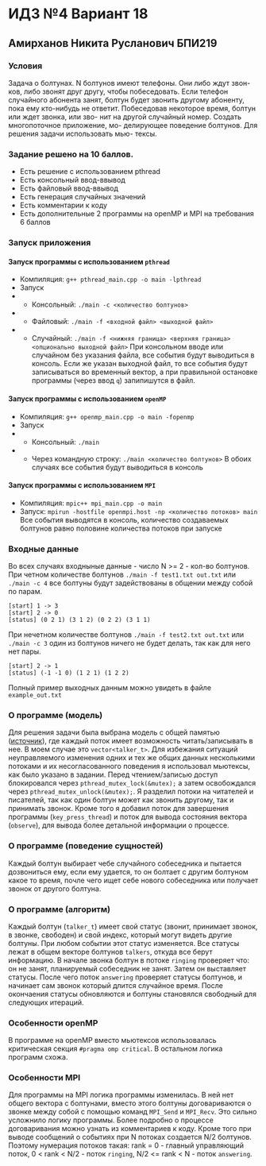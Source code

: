 # ИДЗ №4 Вариант 18
## Амирханов Никита Русланович БПИ219

### Условия
Задача о болтунах. N болтунов имеют телефоны. Они либо ждут звон-
ков, либо звонят друг другу, чтобы побеседовать. Если телефон случайного
абонента занят, болтун будет звонить другому абоненту, пока ему кто-нибудь
не ответит. Побеседовав некоторое время, болтун или ждет звонка, или зво-
нит на другой случайный номер. Создать многопоточное приложение, мо-
делирующее поведение болтунов. Для решения задачи использовать мью-
тексы.

### Задание решено на 10 баллов.
 - Есть решение с использованием pthread
 - Есть консольный ввод-ввывод
 - Есть файловый ввод-ввывод
 - Есть генерация случайных значений
 - Есть комментарии к коду
 - Есть дополнительные 2 программы на openMP и MPI на требования 6 баллов


### Запуск приложения
#### Запуск программы с использованием `pthread`
 - Компиляция: `g++ pthread_main.cpp -o main -lpthread`
 - Запуск
 - - Консольный: `./main -c <количество болтунов>`
 - - Файловый: `./main -f <входной файл> <выходной файл>`
 - - Случайный: `./main -f <нижняя граница> <верхняя граница> <опционально выходной файл>`
При консольном вводе или случайном без указания файла, все события будут выводиться в консоль. Если же указан выходной файл, то все события будут записываться во временный вектор, а при правильной остановке программы (через ввод `q`) запипишутся в файл.
#### Запуск программы с использованием `openMP`
 - Компиляция: `g++ openmp_main.cpp -o main -fopenmp`
 - Запуск
 - - Консольный: `./main`
 - - Через командную строку: `./main <количество болтунов>`
В обоих случаях все события будут выводиться в консоль
#### Запуск программы с использованием `MPI`
 - Компиляция: `mpic++ mpi_main.cpp -o main`
 - Запуск: `mpirun -hostfile openmpi.host -np <количество потоков> main` 
Все события выводятся в консоль, количество создаваемых болтунов равно половине количества потоков при запуске

### Входные данные
Во всех случаях входныные данные - число N >= 2 - кол-во болтунов.
При четном количестве болтунов `./main -f test1.txt out.txt` или `./main -c 4` все болтуны будут задействованы в общении между собой по парам.
```
[start] 1 -> 3
[start] 2 -> 0
[status] (0 2 1) (3 1 2) (0 2 2) (3 1 1)
```
При нечетном количестве болтунов `./main -f test2.txt out.txt` или `./main -c 3` один из болтунов ничего не будет делать, так как для него нет пары.
```
[start] 2 -> 1
[status] (-1 -1 0) (1 2 1) (1 2 2)
```
Полный пример выходных данным можно увидеть в файле `example_out.txt`


### О программе (модель)
Для решения задачи была выбрана модель с общей памятью ([источник](http://www.ccas.ru/paral/prog/models.html)), где каждый поток имеет возможность читать/записывать в нее. В моем случае это `vector<talker_t>`. Для избежания ситуаций неуправляемого изменения одних и тех же общих данных несколькими потоками и их несогласованного поведения я использовал мьютексы, как было указано в задании. Перед чтением/записью доступ блокировался через `pthread_mutex_lock(&mutex);` а затем освобождался через `pthread_mutex_unlock(&mutex);`. Я разделил потоки на читателей и писателей, так как один болтун может как звонить другому, так и принимать звонок. Кроме того я добавил поток для завершения программы (`key_press_thread`) и поток для вывода состояния вектора (`observe`), для вывода более детальной информации о процессе.


### О программе (поведение сущностей)
Каждый болтун выбирает чебе случайного собеседника и пытается дозвониться ему, если ему удается, то он болтает с другим болтуном какое то время, почле чего ищет себе нового собеседника или получает звонок от другого болтуна.

### О программе (алгоритм)
Каждый болтун (`talker_t`) имеет свой статус (звонит, принимает звонок, в звонке, свободен) и свой индекс, который могут видеть другие болтуны. При любом событии этот статус изменяется. Все статусы лежат в общем векторе болтунов `talkers`, откуда все берут информацию. В начале звонка болтун в потоке `ringing` проверяет что: он не занят, планируемый собеседник не занят. Затем он выставляет статусы. После чего поток `answering` проверяет статусы болтунов, и начинает сам звонок который длится случайное время. После окончаения статусы обновляются и болтуны становялся свободный для следующих итераций.

### Особенности openMP
В программе на openMP вместо мьютексов использовалась критическая секция `#pragma omp critical`. В остальном логика программ схожа.

### Особенности MPI
Для программы на MPI логика программы изменилась. В ней нет общего вектора с болтунами, вместо этого болтуны договариваются о звонке между собой с помощью команд `MPI_Send` и `MPI_Recv`. Это сильно усложнило логику программы. Более подробно о процессе договаривания можно узнать из комментариев к коду. Кроме того при выводе сообщений о событиях при N потоках создается N/2 болтунов. Поэтому нумерация потоков такая: rank = 0 - главный управляющий поток, 0 < rank < N/2 - поток `ringing`, N/2 <= rank < N - поток `answering`.
